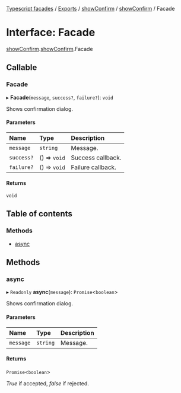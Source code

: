 [Typescript facades](../index.md) / [Exports](../modules.md) / [showConfirm](../modules/showConfirm.md) / [showConfirm](../modules/showConfirm.showConfirm-1.md) / Facade

# Interface: Facade

[showConfirm](../modules/showConfirm.md).[showConfirm](../modules/showConfirm.showConfirm-1.md).Facade

## Callable

### Facade

▸ **Facade**(`message`, `success?`, `failure?`): `void`

Shows confirmation dialog.

#### Parameters

| Name | Type | Description |
| :------ | :------ | :------ |
| `message` | `string` | Message. |
| `success?` | () => `void` | Success callback. |
| `failure?` | () => `void` | Failure callback. |

#### Returns

`void`

## Table of contents

### Methods

- [async](showConfirm.showConfirm-1.Facade.md#async)

## Methods

### async

▸ `Readonly` **async**(`message`): `Promise`<`boolean`\>

Shows confirmation dialog.

#### Parameters

| Name | Type | Description |
| :------ | :------ | :------ |
| `message` | `string` | Message. |

#### Returns

`Promise`<`boolean`\>

_True_ if accepted, _false_ if rejected.
